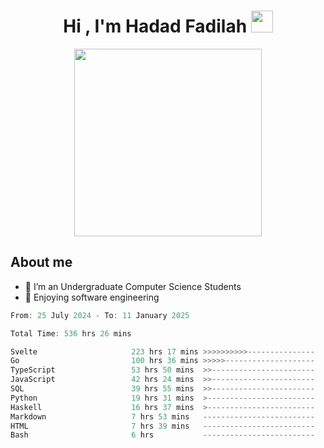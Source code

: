 <h1 align="center">Hi , I'm Hadad Fadilah <img src="https://media.giphy.com/media/hvRJCLFzcasrR4ia7z/giphy.gif" width="35"></h1>

<p align="center">
<img src="https://media.tenor.com/78dNivDemDAAAAAi/speech-bubble-venti.gif" width="300"/>    
</p>


##  About me
- 🔭 I’m an Undergraduate Computer Science Students
- 🌱 Enjoying software engineering

<!--START_SECTION:waka-->

```go
From: 25 July 2024 - To: 11 January 2025

Total Time: 536 hrs 26 mins

Svelte                     223 hrs 17 mins >>>>>>>>>>---------------   41.42 %
Go                         100 hrs 36 mins >>>>>--------------------   18.66 %
TypeScript                 53 hrs 50 mins  >>-----------------------   09.99 %
JavaScript                 42 hrs 24 mins  >>-----------------------   07.87 %
SQL                        39 hrs 55 mins  >>-----------------------   07.41 %
Python                     19 hrs 31 mins  >------------------------   03.62 %
Haskell                    16 hrs 37 mins  >------------------------   03.08 %
Markdown                   7 hrs 53 mins   -------------------------   01.46 %
HTML                       7 hrs 39 mins   -------------------------   01.42 %
Bash                       6 hrs           -------------------------   01.11 %
```

<!--END_SECTION:waka-->




<!--
**Fadil-Tao/Fadil-Tao** is a ✨ _special_ ✨ repository because its `README.md` (this file) appears on your GitHub profile.



